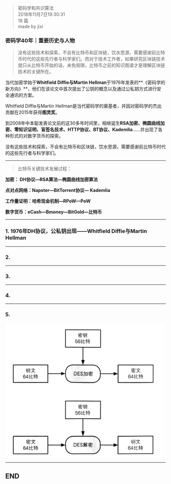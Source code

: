 > 密码学和共识算法  
> 2018年11月7日19:30:31       
> 18 篇  
>made by jixi

### 密码学40年｜重要历史与人物
>没有这些技术和探索，不会有比特币和区块链，饮水思源，需要感谢前比特币时代的这些先行者与科学家们。而对于技术工作者，如果研究区块链技术就只从比特币开始的话，未免局限，比特币之前的知识图谱才是理解区块链技术的关键所在。

当代加密学始于**Whitfield Diffie与Martin Hellman**于1976年发表的**《密码学的新方向》**，他们在该论文中首次提出了公钥的概念以及通过公私钥方式进行安全通讯的方案。


Whitfield Diffie与Martin Hellman是当代密码学的奠基者，并因对密码学的杰出贡献在2015年获得**图灵奖**。


到2008年中本聪发表论文前的这30多年时间里，相继诞生**RSA加密、椭圆曲线加密、零知识证明、盲签名技术、HTTP协议、BT协议、Kademlia**……并出现了各种形式的对数字货币的探索。

没有这些技术和探索，不会有比特币和区块链，饮水思源，需要感谢前比特币时代的这些先行者与科学家们。
 
----------
>比特币关键技术发展过程：  



**加密： DH协议—RSA算法—椭圆曲线加密算法**  

**点对点网络：Napster—BitTorrent协议— Kademlia**  

**工作量证明：哈希现金机制—RPoW—PoW**  

**数字货币：eCash—Bmoney—BitGold—比特币**  


----------


### 1. 1976年DH协议，公私钥出现——Whitfield Diffie与Martin Hellman


----------

### 2. 


----------

### 3. 


----------

### 4. 


----------

### 5. 


<img src="https://www.github.com/jixiyu/images3/raw/master/小书匠/1541557686265.png" width="500" hegiht="500" align="center" /> 

----------
## END

